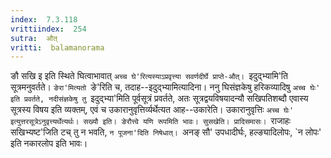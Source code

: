 ```yaml
---
index:  7.3.118
vrittiindex:  254
sutra:  औत्
vritti:  balamanorama 
---
```


ङौ सखि इ इति स्थिते घित्वाभावात् `अच्च घे'रित्यस्याऽप्रवृत्त्या सवर्णदीर्घे प्राप्ते-औत्। `इदुद्भ्यामि'ति सूत्रमनुवर्तते। `ङेरा'मित्यतो `ङे'रिति च, तदाह--इदुद्भ्यामित्यादिना। ननु घिसंज्ञकेषु हरिकव्यादिषु `अच्च घेः' इति प्रवर्तते, नदीसंज्ञकेषु तु `इदुद्भ्या'मिति पूर्वसूत्रं प्रवर्तते, अतः सूत्रद्वयविषयादन्यौ सखिपतिशब्दौ एवास्य सूत्रस्य विषय इति व्यक्तम्, एवं च उकारानुवृत्तिर्व्यर्थेत्यत आह--उकारेति। उकारानुवृत्तिः `अच्च घेः' इत्युत्तरसूत्रेऽनुवृत्त्यर्थेत्यर्थः। सख्यौ इति। ङेरौत्त्वे यणि रूपमिति भावः। सुसखेति। प्रादिसमासः। `राजाहः सखिभ्यष्ट'जिति टच् तु न भवति, `न पूजना'दिति निषेधात्। `अनङ् सौ' उपधादीर्घः, हल्ङ्यादिलोपः, `न लोपः' इति नकारलोप इति भावः।

